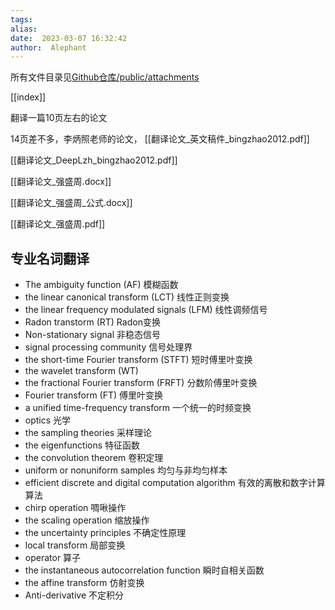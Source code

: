 ```yaml
---
tags:  
alias:  
date:  2023-03-07 16:32:42 
author:  Alephant
---
```

所有文件目录见[Github仓库/public/attachments](https://github.com/Alephant6/nuist-graduation-projection/tree/main/public/attachments)

[[index]]

翻译一篇10页左右的论文

14页差不多，李炳照老师的论文，
[[翻译论文_英文稿件_bingzhao2012.pdf]]

[[翻译论文_DeepLzh_bingzhao2012.pdf]]

[[翻译论文_强盛周.docx]]

[[翻译论文_强盛周_公式.docx]]

[[翻译论文_强盛周.pdf]]

## 专业名词翻译
- The ambiguity function (AF) 模糊函数
- the linear canonical transform (LCT) 线性正则变换
- the linear frequency modulated signals (LFM) 线性调频信号
- Radon transtorm (RT)  Radon变换
- Non-stationary signal  非稳态信号
- signal processing community 信号处理界
- the short-time Fourier transform (STFT) 短时傅里叶变换
- the wavelet transform (WT)
- the fractional Fourier transform (FRFT) 分数阶傅里叶变换
- Fourier transform (FT) 傅里叶变换
- a unified time-frequency transform 一个统一的时频变换
- optics 光学
- the sampling theories 采样理论
- the eigenfunctions 特征函数
- the convolution theorem 卷积定理
- uniform or nonuniform samples 均匀与非均匀样本
- efficient discrete and digital computation algorithm 有效的离散和数字计算算法
- chirp operation  啁啾操作
- the scaling operation  缩放操作
- the uncertainty principles  不确定性原理
- local transform  局部变换
- operator 算子
- the instantaneous autocorrelation function 瞬时自相关函数
- the affine transform 仿射变换
- Anti-derivative 不定积分
